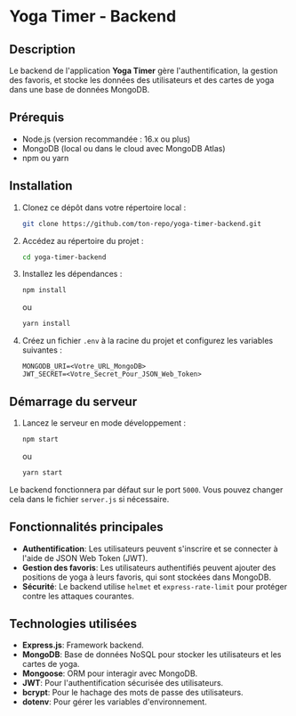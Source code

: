 # Yoga Timer - Backend

## Description
Le backend de l'application **Yoga Timer** gère l'authentification, la gestion des favoris, et stocke les données des utilisateurs et des cartes de yoga dans une base de données MongoDB.

## Prérequis
- Node.js (version recommandée : 16.x ou plus)
- MongoDB (local ou dans le cloud avec MongoDB Atlas)
- npm ou yarn

## Installation

1. Clonez ce dépôt dans votre répertoire local :
    ```bash
    git clone https://github.com/ton-repo/yoga-timer-backend.git
    ```

2. Accédez au répertoire du projet :
    ```bash
    cd yoga-timer-backend
    ```

3. Installez les dépendances :
    ```bash
    npm install
    ```
    ou
    ```bash
    yarn install
    ```

4. Créez un fichier `.env` à la racine du projet et configurez les variables suivantes :
    ```
    MONGODB_URI=<Votre_URL_MongoDB>
    JWT_SECRET=<Votre_Secret_Pour_JSON_Web_Token>
    ```

## Démarrage du serveur

1. Lancez le serveur en mode développement :
    ```bash
    npm start
    ```
    ou
    ```bash
    yarn start
    ```

Le backend fonctionnera par défaut sur le port `5000`. Vous pouvez changer cela dans le fichier `server.js` si nécessaire.

## Fonctionnalités principales

- **Authentification**: Les utilisateurs peuvent s'inscrire et se connecter à l'aide de JSON Web Token (JWT).
- **Gestion des favoris**: Les utilisateurs authentifiés peuvent ajouter des positions de yoga à leurs favoris, qui sont stockées dans MongoDB.
- **Sécurité**: Le backend utilise `helmet` et `express-rate-limit` pour protéger contre les attaques courantes.

## Technologies utilisées

- **Express.js**: Framework backend.
- **MongoDB**: Base de données NoSQL pour stocker les utilisateurs et les cartes de yoga.
- **Mongoose**: ORM pour interagir avec MongoDB.
- **JWT**: Pour l'authentification sécurisée des utilisateurs.
- **bcrypt**: Pour le hachage des mots de passe des utilisateurs.
- **dotenv**: Pour gérer les variables d'environnement.